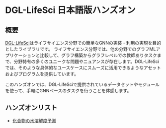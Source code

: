# DGL-LifeSci 日本語版ハンズオン 

## 概要
[DGL-LifeSci](https://github.com/awslabs/dgl-lifesci)はライフサイエンス分野での簡単なGNNの実装・利用の実現を目的としたライブラリです。
ライフサイエンス分野では、他の分野でのグラフMLアプリケーションと比較して、グラフ構築からグラフレベルでの教師ありタスクまで、分野特有の多くのユニークな問題やニュアンスが存在します。DGL-LifeSciでは、そのような具体的なユースケースにスムーズに活用できるようなアセットおよびプログラムを提供しています。

このハンズオンでは、DGL-LifeSciで提供されているデータセットやモジュールを使って、手軽にGNNベースのタスクを行うことを体感します。

## ハンズオンリスト
* [化合物の水溶解度予測](https://github.com/morisy575/DGL-LifeSci-samples-JP/blob/main/PropertyPrediction-ESOL.ipynb)